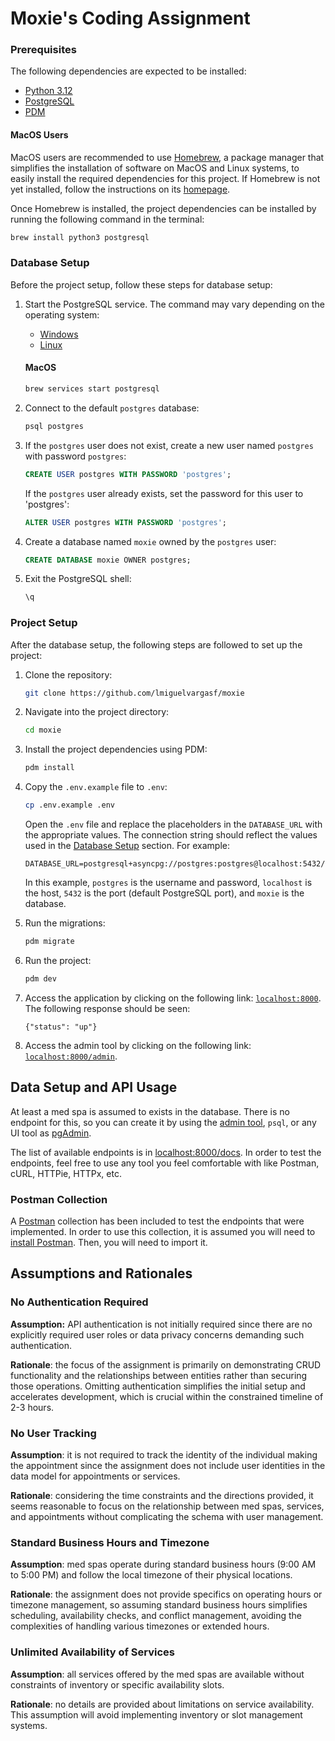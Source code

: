 # Moxie's Coding Assignment

### Prerequisites

The following dependencies are expected to be installed:

- [Python 3.12][python]
- [PostgreSQL][postgresql]
- [PDM][pdm]

#### MacOS Users

MacOS users are recommended to use [Homebrew][homebrew], a package manager that simplifies the installation of software on MacOS and Linux systems, to easily install the required dependencies for this project. If Homebrew is not yet installed, follow the instructions on its [homepage][homebrew].

Once Homebrew is installed, the project dependencies can be installed by running the following command in the terminal:

```bash
brew install python3 postgresql
```

### Database Setup

Before the project setup, follow these steps for database setup:

1. Start the PostgreSQL service. The command may vary depending on the operating system:
    - [Windows][postgres-windows]
    - [Linux][postgres-linux]

    #### MacOS

    ```bash
    brew services start postgresql
    ```

1. Connect to the default `postgres` database:
    ```bash
    psql postgres
    ```

1. If the `postgres` user does not exist, create a new user named `postgres` with password `postgres`:
    ```sql
    CREATE USER postgres WITH PASSWORD 'postgres';
    ```
   If the `postgres` user already exists, set the password for this user to 'postgres':
    ```sql
    ALTER USER postgres WITH PASSWORD 'postgres';
    ```

1. Create a database named `moxie` owned by the `postgres` user:
    ```sql
    CREATE DATABASE moxie OWNER postgres;
    ```

3. Exit the PostgreSQL shell:
    ```bash
    \q
    ```

### Project Setup

After the database setup, the following steps are followed to set up the project:

1. Clone the repository:
    ```bash
    git clone https://github.com/lmiguelvargasf/moxie
    ```

1. Navigate into the project directory:
    ```bash
    cd moxie
    ```

1. Install the project dependencies using PDM:
    ```bash
    pdm install
    ```

1. Copy the `.env.example` file to `.env`:
    ```bash
    cp .env.example .env
    ```
   Open the `.env` file and replace the placeholders in the `DATABASE_URL` with the appropriate values. The connection string should reflect the values used in the [Database Setup](#database-setup) section. For example:
    ```
    DATABASE_URL=postgresql+asyncpg://postgres:postgres@localhost:5432/moxie
    ```
    In this example, `postgres` is the username and password, `localhost` is the host, `5432` is the port (default PostgreSQL port), and `moxie` is the database.

1. Run the migrations:
    ```bash
    pdm migrate
    ```

2. Run the project:
    ```bash
    pdm dev
    ```

3. Access the application by clicking on the following link: [`localhost:8000`](http://localhost:8000). The following response should be seen:
    ```
    {"status": "up"}

4. Access the admin tool by clicking on the following link: [`localhost:8000/admin`](http://localhost:8000/admin).


## Data Setup and API Usage

At least a med spa is assumed to exists in the database. There is no endpoint for this, so
you can create it by using the [admin tool](http://localhost:8000/admin/med-spa/list), `psql`, or any UI tool as [pgAdmin][].

The list of available endpoints is in [localhost:8000/docs](http://localhost:8000/docs).
In order to test the endpoints, feel free to use any tool you feel comfortable with like Postman, cURL, HTTPie, HTTPx, etc.

### Postman Collection

A [Postman][postman] collection has been included to test the endpoints that were implemented.
In order to use this collection, it is assumed you will need to [install Postman](https://www.postman.com/downloads/).
Then, you will need to import it.


## Assumptions and Rationales

### No Authentication Required

**Assumption:** API authentication is not initially required since there are no explicitly required user roles or data privacy concerns demanding such authentication.

**Rationale**: the focus of the assignment is primarily on demonstrating CRUD functionality and the relationships between entities rather than securing those operations. Omitting authentication simplifies the initial setup and accelerates development, which is crucial within the constrained timeline of 2-3 hours.

### No User Tracking

**Assumption**: it is not required to track the identity of the individual making the appointment since the assignment does not include user identities in the data model for appointments or services.

**Rationale**: considering the time constraints and the directions provided, it seems reasonable to focus on the relationship between med spas, services, and appointments without complicating the schema with user management.

### Standard Business Hours and Timezone

**Assumption**: med spas operate during standard business hours (9:00 AM to 5:00 PM) and follow the local timezone of their physical locations.

**Rationale**: the assignment does not provide specifics on operating hours or timezone management, so assuming standard business hours simplifies scheduling, availability checks, and conflict management, avoiding the complexities of handling various timezones or extended hours.

### Unlimited Availability of Services

**Assumption**: all services offered by the med spas are available without
constraints of inventory or specific availability slots.

**Rationale**: no details are provided about limitations on service availability.
This assumption will avoid implementing inventory or slot management systems.


[homebrew]: https://brew.sh/
[pgAdmin]: https://www.pgadmin.org/
[pdm]: https://pdm-project.org/latest/
[postgresql]: https://www.postgresql.org/
[postgres-linux]: https://askubuntu.com/questions/1206416/how-to-start-postgresql
[postgres-windows]: https://stackoverflow.com/questions/36629963/how-can-i-start-postgresql-on-windows
[postman]: https://www.postman.com/
[python]: https://www.python.org/
